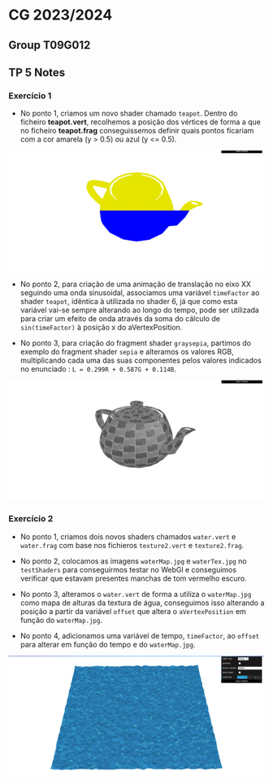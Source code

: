 # CG 2023/2024

## Group T09G012

## TP 5 Notes

### Exercício 1

- No ponto 1, criamos um novo shader chamado `teapot`. Dentro do ficheiro **teapot.vert**, recolhemos a posição dos vértices de forma a que no ficheiro **teapot.frag** conseguissemos definir quais pontos ficariam com a cor amarela (y > 0.5) ou azul (y <= 0.5).

![Screenshot 1](screenshots/cg-t09-g12-tp5-1.png)

- No ponto 2, para criação de uma animação de translação no eixo XX seguindo uma onda sinusoidal, associamos uma variável `timeFactor` ao shader `teapot`, idêntica à utilizada no shader 6, já que como esta variável vai-se sempre alterando ao longo do tempo, pode ser utilizada para criar um efeito de onda através da soma do cálculo de `sin(timeFactor)` à posição x do aVertexPosition.

- No ponto 3, para criação do fragment shader `graysepia`, partimos do exemplo do fragment shader `sepia` e alteramos os valores RGB, multiplicando cada uma das suas componentes pelos valores indicados no enunciado : `L = 0.299R + 0.587G + 0.114B`.

![Screenshot 2](screenshots/cg-t09-g12-tp5-2.png)

### Exercício 2

- No ponto 1, criamos dois novos shaders chamados `water.vert` e `water.frag` com base nos fichieros `texture2.vert` e `texture2.frag`.

- No ponto 2, colocamos as imagens `waterMap.jpg` e `waterTex.jpg` no `testShaders` para conseguirmos testar no WebGl e conseguimos verificar que estavam presentes manchas de tom vermelho escuro.

- No ponto 3, alteramos o `water.vert` de forma a utiliza o `waterMap.jpg` como mapa de alturas da textura de água, conseguimos isso alterando a posição a partir da variável `offset` que altera o `aVertexPosition` em função do `waterMap.jpg`.

- No ponto 4, adicionamos uma variável de tempo, `timeFactor`, ao `offset` para alterar em função do tempo e do `waterMap.jpg`.


![Screenshot 2](screenshots/cg-t09-g12-tp5-3.png)

